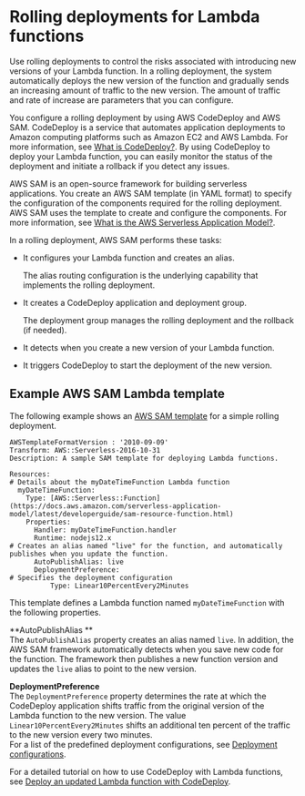 # Rolling deployments for Lambda functions<a name="lambda-rolling-deployments"></a>

Use rolling deployments to control the risks associated with introducing new versions of your Lambda function\. In a rolling deployment, the system automatically deploys the new version of the function and gradually sends an increasing amount of traffic to the new version\. The amount of traffic and rate of increase are parameters that you can configure\.

You configure a rolling deployment by using AWS CodeDeploy and AWS SAM\. CodeDeploy is a service that automates application deployments to Amazon computing platforms such as Amazon EC2 and AWS Lambda\. For more information, see [What is CodeDeploy?](https://docs.aws.amazon.com/codedeploy/latest/userguide/welcome.html)\. By using CodeDeploy to deploy your Lambda function, you can easily monitor the status of the deployment and initiate a rollback if you detect any issues\.

AWS SAM is an open\-source framework for building serverless applications\. You create an AWS SAM template \(in YAML format\) to specify the configuration of the components required for the rolling deployment\. AWS SAM uses the template to create and configure the components\. For more information, see [What is the AWS Serverless Application Model?](https://docs.aws.amazon.com/serverless-application-model/latest/developerguide/what-is-sam.html)\.

In a rolling deployment, AWS SAM performs these tasks:
+ It configures your Lambda function and creates an alias\.

  The alias routing configuration is the underlying capability that implements the rolling deployment\.
+ It creates a CodeDeploy application and deployment group\.

  The deployment group manages the rolling deployment and the rollback \(if needed\)\.
+ It detects when you create a new version of your Lambda function\.
+ It triggers CodeDeploy to start the deployment of the new version\.

## Example AWS SAM Lambda template<a name="sam-template"></a>

The following example shows an [AWS SAM template](https://docs.aws.amazon.com/serverless-application-model/latest/developerguide/serverless-sam-template-basics.html) for a simple rolling deployment\. 

```
AWSTemplateFormatVersion : '2010-09-09'
Transform: AWS::Serverless-2016-10-31
Description: A sample SAM template for deploying Lambda functions.

Resources:
# Details about the myDateTimeFunction Lambda function
  myDateTimeFunction:
    Type: [AWS::Serverless::Function](https://docs.aws.amazon.com/serverless-application-model/latest/developerguide/sam-resource-function.html)
    Properties:
      Handler: myDateTimeFunction.handler
      Runtime: nodejs12.x
# Creates an alias named "live" for the function, and automatically publishes when you update the function.
      AutoPublishAlias: live
      DeploymentPreference:
# Specifies the deployment configuration
          Type: Linear10PercentEvery2Minutes
```

This template defines a Lambda function named `myDateTimeFunction` with the following properties\. 

**AutoPublishAlias **  
The `AutoPublishAlias` property creates an alias named `live`\. In addition, the AWS SAM framework automatically detects when you save new code for the function\. The framework then publishes a new function version and updates the `live` alias to point to the new version\.

**DeploymentPreference**  
The `DeploymentPreference` property determines the rate at which the CodeDeploy application shifts traffic from the original version of the Lambda function to the new version\. The value `Linear10PercentEvery2Minutes` shifts an additional ten percent of the traffic to the new version every two minutes\.   
For a list of the predefined deployment configurations, see [Deployment configurations](https://docs.aws.amazon.com/codedeploy/latest/userguide/deployment-configurations.html)\. 

For a detailed tutorial on how to use CodeDeploy with Lambda functions, see [Deploy an updated Lambda function with CodeDeploy](https://docs.aws.amazon.com/codedeploy/latest/userguide/tutorial-lambda-sam.html)\. 